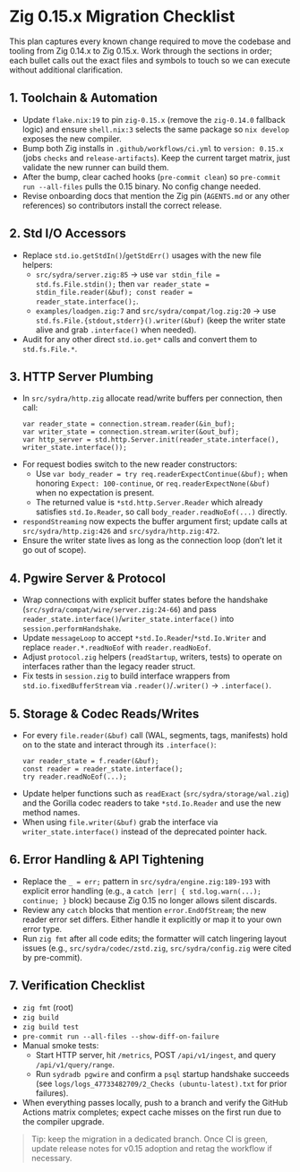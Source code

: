 # Zig 0.15.x Migration Checklist

This plan captures every known change required to move the codebase and tooling from Zig 0.14.x to Zig 0.15.x. Work through the sections in order; each bullet calls out the exact files and symbols to touch so we can execute without additional clarification.

## 1. Toolchain & Automation
- Update `flake.nix:19` to pin `zig-0.15.x` (remove the `zig-0.14.0` fallback logic) and ensure `shell.nix:3` selects the same package so `nix develop` exposes the new compiler.
- Bump both Zig installs in `.github/workflows/ci.yml` to `version: 0.15.x` (jobs `checks` and `release-artifacts`). Keep the current target matrix, just validate the new runner can build them.
- After the bump, clear cached hooks (`pre-commit clean`) so `pre-commit run --all-files` pulls the 0.15 binary. No config change needed.
- Revise onboarding docs that mention the Zig pin (`AGENTS.md` or any other references) so contributors install the correct release.

## 2. Std I/O Accessors
- Replace `std.io.getStdIn()`/`getStdErr()` usages with the new file helpers:
  - `src/sydra/server.zig:85` → use `var stdin_file = std.fs.File.stdin();` then `var reader_state = stdin_file.reader(&buf); const reader = reader_state.interface();`.
  - `examples/loadgen.zig:7` and `src/sydra/compat/log.zig:20` → use `std.fs.File.{stdout,stderr}().writer(&buf)` (keep the writer state alive and grab `.interface()` when needed).
- Audit for any other direct `std.io.get*` calls and convert them to `std.fs.File.*`.

## 3. HTTP Server Plumbing
- In `src/sydra/http.zig` allocate read/write buffers per connection, then call:
  ```zig
  var reader_state = connection.stream.reader(&in_buf);
  var writer_state = connection.stream.writer(&out_buf);
  var http_server = std.http.Server.init(reader_state.interface(), writer_state.interface());
  ```
- For request bodies switch to the new reader constructors:
  - Use `var body_reader = try req.readerExpectContinue(&buf);` when honoring `Expect: 100-continue`, or `req.readerExpectNone(&buf)` when no expectation is present.
  - The returned value is `*std.http.Server.Reader` which already satisfies `std.Io.Reader`, so call `body_reader.readNoEof(...)` directly.
- `respondStreaming` now expects the buffer argument first; update calls at `src/sydra/http.zig:426` and `src/sydra/http.zig:472`.
- Ensure the writer state lives as long as the connection loop (don’t let it go out of scope).

## 4. Pgwire Server & Protocol
- Wrap connections with explicit buffer states before the handshake (`src/sydra/compat/wire/server.zig:24-66`) and pass `reader_state.interface()`/`writer_state.interface()` into `session.performHandshake`.
- Update `messageLoop` to accept `*std.Io.Reader`/`*std.Io.Writer` and replace `reader.*.readNoEof` with `reader.readNoEof`.
- Adjust `protocol.zig` helpers (`readStartup`, writers, tests) to operate on interfaces rather than the legacy reader struct.
- Fix tests in `session.zig` to build interface wrappers from `std.io.fixedBufferStream` via `.reader()`/`.writer()` → `.interface()`.

## 5. Storage & Codec Reads/Writes
- For every `file.reader(&buf)` call (WAL, segments, tags, manifests) hold on to the state and interact through its `.interface()`:
  ```zig
  var reader_state = f.reader(&buf);
  const reader = reader_state.interface();
  try reader.readNoEof(...);
  ```
- Update helper functions such as `readExact` (`src/sydra/storage/wal.zig`) and the Gorilla codec readers to take `*std.Io.Reader` and use the new method names.
- When using `file.writer(&buf)` grab the interface via `writer_state.interface()` instead of the deprecated pointer hack.

## 6. Error Handling & API Tightening
- Replace the `_ = err;` pattern in `src/sydra/engine.zig:189-193` with explicit error handling (e.g., a `catch |err| { std.log.warn(...); continue; }` block) because Zig 0.15 no longer allows silent discards.
- Review any `catch` blocks that mention `error.EndOfStream`; the new reader error set differs. Either handle it explicitly or map it to your own error type.
- Run `zig fmt` after all code edits; the formatter will catch lingering layout issues (e.g., `src/sydra/codec/zstd.zig`, `src/sydra/config.zig` were cited by pre-commit).

## 7. Verification Checklist
- `zig fmt` (root)<br>
- `zig build`<br>
- `zig build test`<br>
- `pre-commit run --all-files --show-diff-on-failure`
- Manual smoke tests:
  - Start HTTP server, hit `/metrics`, POST `/api/v1/ingest`, and query `/api/v1/query/range`.
  - Run `sydradb pgwire` and confirm a `psql` startup handshake succeeds (see `logs/logs_47733482709/2_Checks (ubuntu-latest).txt` for prior failures).
- When everything passes locally, push to a branch and verify the GitHub Actions matrix completes; expect cache misses on the first run due to the compiler upgrade.

> Tip: keep the migration in a dedicated branch. Once CI is green, update release notes for v0.15 adoption and retag the workflow if necessary.
